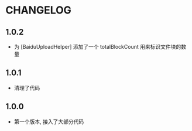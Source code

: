 # CHANGELOG

## 1.0.2

- 为 [BaiduUploadHelper] 添加了一个 totalBlockCount 用来标识文件块的数量

## 1.0.1

- 清理了代码

## 1.0.0

- 第一个版本, 接入了大部分代码
